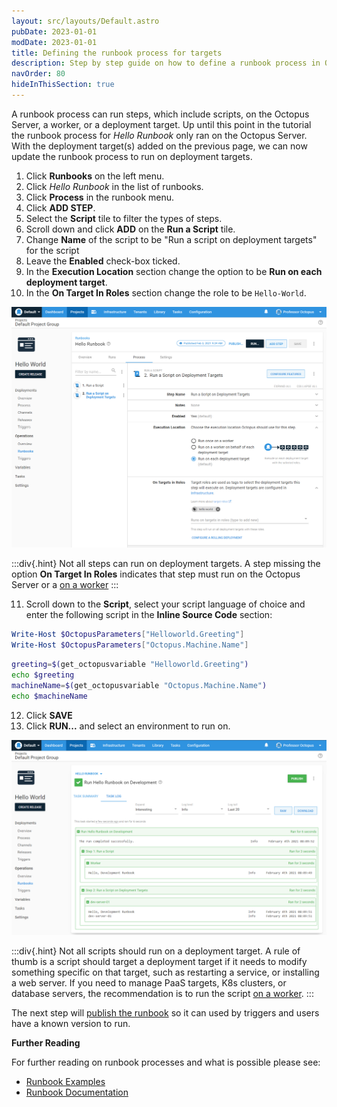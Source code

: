 ```yaml
---
layout: src/layouts/Default.astro
pubDate: 2023-01-01
modDate: 2023-01-01
title: Defining the runbook process for targets
description: Step by step guide on how to define a runbook process in Octopus Deploy.
navOrder: 80
hideInThisSection: true
---
```


A runbook process can run steps, which include scripts, on the Octopus Server, a worker, or a deployment target.  Up until this point in the tutorial the runbook process for  *Hello Runbook* only ran on the Octopus Server.  With the deployment target(s) added on the previous page, we can now update the runbook process to run on deployment targets.

1. Click **Runbooks** on the left menu.
1. Click *Hello Runbook* in the list of runbooks.
1. Click **Process** in the runbook menu.
1. Click **ADD STEP**.
1. Select the **Script** tile to filter the types of steps.
1. Scroll down and click **ADD** on the **Run a Script** tile.
1. Change **Name** of the script to be "Run a script on deployment targets" for the script 
1. Leave the **Enabled** check-box ticked.
1. In the **Execution Location** section change the option to be **Run on each deployment target**.
1. In the **On Target In Roles** section change the role to be `Hello-World`.

![Changing the script step to run on a deployment target](/docs/getting-started/first-runbook-run/images/run-script-on-deployment-target.png "width=500")

:::div{.hint}
Not all steps can run on deployment targets.  A step missing the option **On Target In Roles** indicates that step must run on the Octopus Server or a [on a worker](/docs/infrastructure/workers)
:::

11. Scroll down to the **Script**, select your script language of choice and enter the following script in the **Inline Source Code** section:

```powershell PowerShell
Write-Host $OctopusParameters["Helloworld.Greeting"]
Write-Host $OctopusParameters["Octopus.Machine.Name"]
```
```bash Bash
greeting=$(get_octopusvariable "Helloworld.Greeting")
echo $greeting
machineName=$(get_octopusvariable "Octopus.Machine.Name")
echo $machineName
```

12. Click **SAVE**
13. Click **RUN...** and select an environment to run on.

![Running the runbook script on a deployment target](/docs/getting-started/first-runbook-run/images/run-deployment-target-results.png "width=500")

:::div{.hint}
Not all scripts should run on a deployment target.  A rule of thumb is a script should target a deployment target if it needs to modify something specific on that target, such as restarting a service, or installing a web server.  If you need to manage PaaS targets, K8s clusters, or database servers, the recommendation is to run the script [on a worker](/docs/infrastructure/workers).
:::

The next step will [publish the runbook](/docs/getting-started/first-runbook-run/publishing-a-runbook) so it can used by triggers and users have a known version to run.

**Further Reading**

For further reading on runbook processes and what is possible please see:

- [Runbook Examples](/docs/runbooks/runbook-examples)
- [Runbook Documentation](/docs/runbooks)
